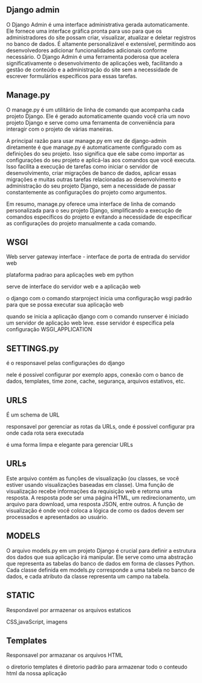 ## Django admin

O Django Admin é uma interface administrativa gerada automaticamente. Ele fornece uma interface gráfica pronta para uso para que os administradores do site possam criar, visualizar, atualizar e deletar registros no banco de dados. É altamente personalizável e extensível, permitindo aos desenvolvedores adicionar funcionalidades adicionais conforme necessário. O Django Admin é uma ferramenta poderosa que acelera significativamente o desenvolvimento de aplicações web, facilitando a gestão de conteúdo e a administração do site sem a necessidade de escrever formulários específicos para essas tarefas.

## Manage.py

O manage.py é um utilitário de linha de comando que acompanha cada projeto Django. Ele é gerado automaticamente quando você cria um novo projeto Django e serve como uma ferramenta de conveniência para interagir com o projeto de várias maneiras.

A principal razão para usar manage.py em vez de django-admin diretamente é que manage.py é automaticamente configurado com as definições do seu projeto. Isso significa que ele sabe como importar as configurações do seu projeto e aplicá-las aos comandos que você executa. Isso facilita a execução de tarefas como iniciar o servidor de desenvolvimento, criar migrações de banco de dados, aplicar essas migrações e muitas outras tarefas relacionadas ao desenvolvimento e administração do seu projeto Django, sem a necessidade de passar constantemente as configurações do projeto como argumentos.

Em resumo, manage.py oferece uma interface de linha de comando personalizada para o seu projeto Django, simplificando a execução de comandos específicos do projeto e evitando a necessidade de especificar as configurações do projeto manualmente a cada comando.

## WSGI

Web server gateway interface - interface de porta de entrada do servidor web

plataforma padrao para aplicações web em python

serve de interface do servidor web e a aplicação web

o django com o comando starproject inicia uma configuração wsgi padrão para que se possa executar sua aplicação web

quando se inicia a aplicação django com o comando runserver é iniciado um servidor de aplicação web leve. esse servidor é especifica pela configuração WSGI_APPLICATION


## SETTINGS.py

é o responsavel pelas configurações do django

nele é possivel configurar por exemplo apps, conexão com o banco de dados, templates, time zone, cache, segurança, arquivos estativos, etc.

## URLS

É um schema de URL

responsavel por gerenciar as rotas da URLs, onde é possivel configurar pra onde cada rota sera executada

é uma forma limpa e elegante para gerenciar URLs

## URLs

Este arquivo contém as funções de visualização (ou classes, se você estiver usando visualizações baseadas em classe). Uma função de visualização recebe informações da requisição web e retorna uma resposta. A resposta pode ser uma página HTML, um redirecionamento, um arquivo para download, uma resposta JSON, entre outros. A função de visualização é onde você coloca a lógica de como os dados devem ser processados e apresentados ao usuário.

## MODELS

O arquivo models.py em um projeto Django é crucial para definir a estrutura dos dados que sua aplicação irá manipular. Ele serve como uma abstração que representa as tabelas do banco de dados em forma de classes Python. Cada classe definida em models.py corresponde a uma tabela no banco de dados, e cada atributo da classe representa um campo na tabela.

## STATIC

Respondavel por armazenar os arquivos estaticos

CSS,javaScript, imagens

## Templates

Responsavel por armazanar os arquivos HTML

o diretorio templates é diretorio padrão para armazenar todo o conteudo html da nossa aplicação

